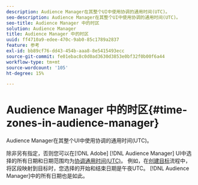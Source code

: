 ```yaml
---
description: Audience Manager在其整个UI中使用协调的通用时间(UTC)。
seo-description: Audience Manager在其整个UI中使用协调的通用时间(UTC)。
seo-title: Audience Manager 中的时区
solution: Audience Manager
title: Audience Manager 中的时区
uuid: ff4710a9-edee-470c-9ab0-85c1789a2837
feature: 参考
exl-id: bb89cf76-dd43-454b-aaa8-8e5415493ecc
source-git-commit: fe01ebac8c0d0ad3630d3853e0bf32f0b00f6a44
workflow-type: tm+mt
source-wordcount: '105'
ht-degree: 15%

---
```


# Audience Manager 中的时区{#time-zones-in-audience-manager}

Audience Manager在其整个UI中使用协调的通用时间(UTC)。

除非另有指定，否则您可以在[!DNL Adobe] [!DNL Audience Manager] UI中选择的所有日期和日期范围均为[协调通用时间(UTC)](https://www.timeanddate.com/worldclock/timezone/utc)。 例如，在[创建目标](../features/destinations/create-cookie-destination.md#segments-mapping)流程中，将区段映射到目标时，您选择的开始和结束日期是午夜UTC。 [!DNL Audience Manager]中的所有日期也是如此。
